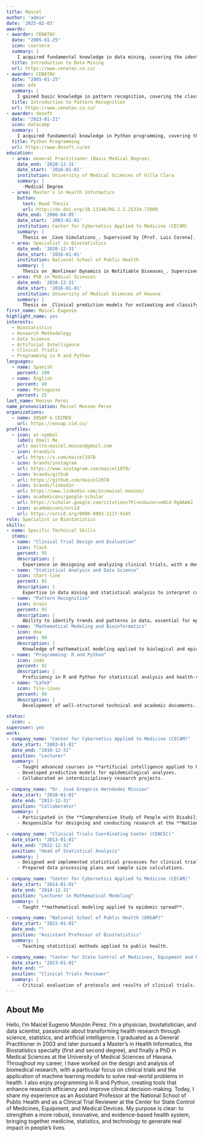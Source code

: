 ```yaml
---
title: Maicel
author: 'admin'
date: '2025-02-03'
awards:
- awarder: CENATAV
  date: "2005-01-25"
  icon: coursera
  summary: |
    I acquired fundamental knowledge in data mining, covering the identification of patterns and trends in large volumes of information. I became familiar with key technological trends driving deep learning, including supervised classification techniques (decision trees, K-NN) and clustering (K-Means, DBScan). I developed skills in building, training, and applying Bayesian network models, using metrics such as precision, recall, and F1-score to evaluate their performance. Finally, I applied these techniques in personal projects, using R and Python for advanced analyses.
  title: Introduction to Data Mining
  url: https://www.cenatav.co.cu/
- awarder: CENATAV
  date: "2005-01-25"
  icon: edx
  summary: |
    I gained basic knowledge in pattern recognition, covering the classification of patterns using distance and similarity functions, as well as non-parametric classification techniques. I became familiar with feature selection and extraction, the design of linear discriminant functions, and basic probability concepts applied to the field. I developed skills in unsupervised learning and clustering, exploring algorithms such as K-means, LBG, and Isodata. Finally, I understood the fundamentals of syntactic pattern recognition, including the theory of formal languages and recognition grammars.
  title: Introduction to Pattern Recognition
  url: https://www.cenatav.co.cu/
- awarder: desoft
  date: "2023-01-21"
  icon: datacamp
  summary: |
    I acquired fundamental knowledge in Python programming, covering the basic syntax of the language, operators, control structures, and other essential resources. I became familiar with data structures such as strings, lists, tuples, sets, and dictionaries, and learned how to manipulate them efficiently. I developed skills in modular code organization using functions, classes, modules, and packages, as well as implementing programs under the object-oriented paradigm. Finally, I gained experience in handling errors and exceptions in Python, enabling me to develop more robust and reliable applications.
  title: Python Programming
  url: https://www.desoft.cu/es
education:
  - area: General Practitioner (Basic Medical Degree)
    date_end: '2020-12-31'
    date_start: '2016-01-01'
    institution: University of Medical Sciences of Villa Clara
    summary: |
      -Medical Degree
  - area: Master’s in Health Informatics
    button:
      text: Read Thesis
      url: http://dx.doi.org/10.13140/RG.2.2.25334.72000
    date_end: '2006-04-05'
    date_start: '2003-01-01'
    institution: Center for Cybernetics Applied to Medicine (CECAM)
    summary: |
      Thesis on _Case Simulations_. Supervised by [Prof. Luis Corona].
  - area: Specialist in Biostatistics
    date_end: '2020-12-31'
    date_start: '2016-01-01'
    institution: National School of Public Health
    summary: |
      Thesis on _Nonlinear Dynamics in Notifiable Diseases_. Supervised by [Prof. Hernández Cáceres].
  - area: PhD in Medical Sciences
    date_end: '2020-12-31'
    date_start: '2016-01-01'
    institution: University of Medical Sciences of Havana
    summary: |
      Thesis on _Clinical prediction models for estimating and classifying the risk of death from COVID-19_.
first_name: Maicel Eugenio
highlight_name: yes
interests:
  - Biostatistics
  - Research Methodology
  - Data Science
  - Artificial Intelligence
  - Clinical Trials
  - Programming in R and Python
languages:
  - name: Spanish
    percent: 100
  - name: English
    percent: 40
  - name: Portuguese
    percent: 25
last_name: Monzon Perez
name_pronunciation: Maicel Monzon Perez
organizations:
  - name: ENSAP & CECMED
    url: https://ensap.sld.cu/
profiles:
  - icon: at-symbol
    label: Email Me
    url: mailto:maicel.monzon@gmail.com
  - icon: brands/x
    url: https://x.com/maicel1978
  - icon: brands/instagram
    url: https://www.instagram.com/maicel1978/
  - icon: brands/github
    url: https://github.com/maicel1978
  - icon: brands/linkedin
    url: https://www.linkedin.com/in/maicel-monzon/
  - icon: academicons/google-scholar
    url: https://scholar.google.com/citations?hl=es&user=eWid-9gAAAAJ
  - icon: academicons/orcid
    url: https://orcid.org/0000-0003-2117-9145
role: Specialist in Biostatistics
skills:
- name: Specific Technical Skills
  items:
  - name: "Clinical Trial Design and Evaluation"
    icon: flask
    percent: 95
    description: |
      Experience in designing and analyzing clinical trials, with a deep understanding of medical research methodologies.
  - name: "Statistical Analysis and Data Science"
    icon: chart-line
    percent: 95
    description: |
      Expertise in data mining and statistical analysis to interpret complex data in medical research.
  - name: "Pattern Recognition"
    icon: brain
    percent: 95
    description: |
      Ability to identify trends and patterns in data, essential for epidemiological analyses.
  - name: "Mathematical Modeling and Bioinformatics"
    icon: dna
    percent: 90
    description: |
      Knowledge of mathematical modeling applied to biological and epidemiological problems.
  - name: "Programming: R and Python"
    icon: code
    percent: 92
    description: |
      Proficiency in R and Python for statistical analysis and health-related software development.
  - name: "LaTeX"
    icon: file-lines
    percent: 90
    description: |
      Development of well-structured technical and academic documents.

status:
  icon: ☕️
superuser: yes
work:
- company_name: "Center for Cybernetics Applied to Medicine (CECAM)"
  date_start: "2003-01-01"
  date_end: "2010-12-31"
  position: "Lecturer"
  summary: |
    - Taught advanced courses in **artificial intelligence applied to health sciences**.
    - Developed predictive models for epidemiological analyses.
    - Collaborated on interdisciplinary research projects.

- company_name: "Dr. José Gregorio Hernández Mission"
  date_start: "2010-01-01"
  date_end: "2013-12-31"
  position: "Collaborator"
  summary: |
    - Participated in the **Comprehensive Study of People with Disabilities in Venezuela**.
    - Responsible for designing and conducting research at the **National Center for Genetics**.

- company_name: "Clinical Trials Coordinating Center (CENCEC)"
  date_start: "2013-01-01"
  date_end: "2022-12-31"
  position: "Head of Statistical Analysis"
  summary: |
    - Designed and implemented statistical processes for clinical trials.
    - Prepared data processing plans and sample size calculations.

- company_name: "Center for Cybernetics Applied to Medicine (CECAM)"
  date_start: "2014-01-01"
  date_end: "2014-12-31"
  position: "Lecturer in Mathematical Modeling"
  summary: |
    - Taught **mathematical modeling applied to epidemic spread**.

- company_name: "National School of Public Health (ENSAP)"
  date_start: "2022-01-01"
  date_end: ""
  position: "Assistant Professor of Biostatistics"
  summary: |
    - Teaching statistical methods applied to public health.

- company_name: "Center for State Control of Medicines, Equipment and Medical Devices (CECMED)"
  date_start: "2023-01-01"
  date_end: ""
  position: "Clinical Trials Reviewer"
  summary: |
    - Critical evaluation of protocols and results of clinical trials.
---
```


## About Me

Hello, I’m Maicel Eugenio Monzón Pérez. I’m a physician, biostatistician, and data scientist, passionate about transforming health research through science, statistics, and artificial intelligence.
I graduated as a General Practitioner in 2003 and later pursued a Master’s in Health Informatics, the Biostatistics specialty (first and second degree), and finally a PhD in Medical Sciences at the University of Medical Sciences of Havana.
Throughout my career, I have worked on the design and analysis of biomedical research, with a particular focus on clinical trials and the application of machine learning models to solve real-world problems in health.
I also enjoy programming in R and Python, creating tools that enhance research efficiency and improve clinical decision-making. Today, I share my experience as an Assistant Professor at the National School of Public Health and as a Clinical Trial Reviewer at the Center for State Control of Medicines, Equipment, and Medical Devices.
My purpose is clear: to strengthen a more robust, innovative, and evidence-based health system, bringing together medicine, statistics, and technology to generate real impact in people’s lives.
